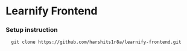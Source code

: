 # Learnify Frontend

### Setup instruction

```
  git clone https://github.com/harshits1r8a/learnify-frontend.git
  
```